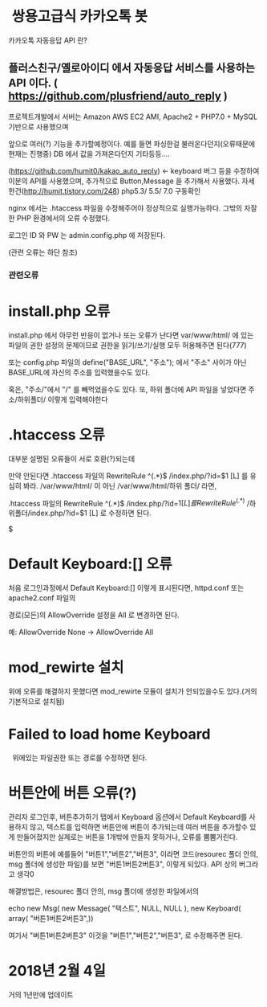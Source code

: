 
#  쌍용고급식 카카오톡 봇

카카오톡 자동응답 API 란?

플러스친구/옐로아이디 에서 자동응답 서비스를 사용하는 API 이다.
( https://github.com/plusfriend/auto_reply )
-------------------------------------------------------------------------
프로젝트개발에서 서버는 Amazon AWS EC2 AMI, 
Apache2 + PHP7.0 + MySQL 기반으로 사용했으며


앞으로 여러(?) 기능을 추가할예정이다.
예를 들면 파싱한걸 불러온다던지(오류때문에 현재는 진행중)
DB 에서 값을 가져온다던지
기타등등....



(https://github.com/humit0/kakao_auto_reply) 
<- keyboard 버그 등을 수정하여 이분의 API를 사용했으며,
추가적으로 Button,Message 을 추가해서 사용했다.
자세한건(http://humit.tistory.com/248)
php5.3/ 5.5/ 7.0 구동확인

nginx 에서는 .htaccess 파일을 수정해주어야 정상적으로 실행가능하다.
그밖의 자잘한 PHP 환경에서의 오류 수정했다.

로그인 ID 와 PW 는 admin.config.php 에 저장된다.
 
 
(관련 오류는 하단 참조)

### 관련오류 ###

# install.php 오류
 
 install.php 에서 아무런 반응이 없거나 또는 오류가 난다면 
 var/www/html/ 에 있는 파일의 권한 설정의 문제이므로 
 권한을 읽기/쓰기/실행 모두 허용해주면 된다(777)  
 
 또는 config.php 파일의 define("BASE_URL", "주소"); 에서 
 "주소" 사이가 아닌 BASE_URL에 자신의 주소를 입력했을수도 있다.
 
 혹은, "주소/"에서 "/" 를 빼먹었을수도 있다.
 또, 하위 폴더에 API 파일을 넣었다면
  주소/하위폴더/ 이렇게 입력해야한다
 
# .htaccess 오류
 
 대부분 설명된 오류들이 서로 호환(?)되는데
 
 만약 안된다면 .htaccess 파일의 
 RewriteRule ^(.*)$ /index.php/?id=$1 [L] 를 유심히 봐라.
 /var/www/html/ 이 아닌 /var/www/html/하위 폴더/ 라면,
 
 .htaccess 파일의 
 RewriteRule ^(.*)$ /index.php/?id=$1 [L] 를
 RewriteRule ^(.*)$ /하위폴더/index.php/?id=$1 [L] 로 수정하면 된다.


$
# Default Keyboard:[] 오류

 처음 로그인과정에서 Default Keyboard:[] 이렇게 표시된다면, 
 httpd.conf 또는 apache2.conf 파일의

 <Directory> 경로(모든<Directory>)의 AllowOverride 설정을 
 All 로 변경하면 된다.
 
 예: AllowOverride None -> AllowOverride All

# mod_rewirte 설치
 
 위에 오류를 해결하지 못했다면 mod_rewirte 모듈이 
 설치가 안되있을수도 있다.(거의 기본적으로 설치됨)
 
# Failed to load home Keyboard
  
  위에있는 파일권한 또는 <Directory> 경로를 수정하면 된다.
  
  
# 버튼안에 버튼 오류(?)
 관리자 로그인후, 버튼추가하기 탭에서 Keyboard 옵션에서 
 Default Keyboard를 사용하지 않고, 
 텍스트를 입력하면 버튼안에 버튼이 추가되는데
 여러 버튼을 추가할수 있게 만들어졌지만 
 실제로는 버튼을 1개밖에 만들지 못하거나,
 오류를 뿜뿜거린다.
 
 버튼안의 버튼에 예를들어 "버튼1","버튼2","버튼3", 이라면 
 코드(resourec 폴더 안의, msg 폴더에 생성한 파일)를
 보면 "버튼1버튼2버튼3", 이렇게 되있다.
 API 상의 버그라고 생각0
 
 해결방법은,
 resourec 폴더 안의, msg 폴더에 생성한 파일에서의
 
 echo new Msg(
	new Message(
		"텍스트",
		NULL,
		NULL
	),
	new Keyboard(
		array(
			"버튼1버튼2버튼3",))



 여기서 "버튼1버튼2버튼3" 이것을 
 "버튼1","버튼2","버튼3", 로 
 수정해주면 된다.
 
 
 
# 2018년 2월 4일

거의 1년만에 업데이트
 
 
 
 
 
 
